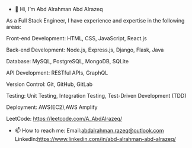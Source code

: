 - 👋 Hi, I’m Abd Alrahman Abd Alrazeq
  
As a Full Stack Engineer, I have experience and expertise in the following areas:

Front-end Development: HTML, CSS, JavaScript, React.js

Back-end Development: Node.js, Express.js, Django, Flask, Java

Database: MySQL, PostgreSQL, MongoDB, SQLite

API Development: RESTful APIs, GraphQL

Version Control: Git, GitHub, GitLab

Testing: Unit Testing, Integration Testing, Test-Driven Development (TDD)

Deployment: AWS(EC2),AWS Amplify

LeetCode: https://leetcode.com/A_AbdAlrazeq/

- 📫 How to reach me: Email:abdalrahman.razeq@outlook.com  LinkedIn:https://www.linkedin.com/in/abd-alrahman-abd-alrazeq/

<!---
A-AbdAlrazeq/A-AbdAlrazeq is a ✨ special ✨ repository because its `README.md` (this file) appears on your GitHub profile.
You can click the Preview link to take a look at your changes.
--->
